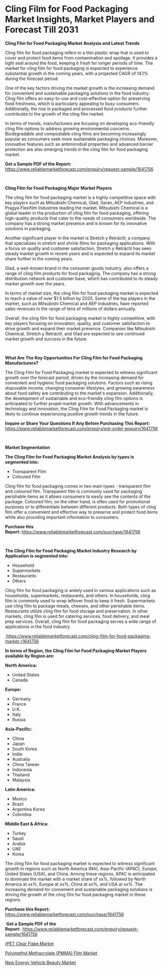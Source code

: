 <p><h1>Cling Film for Food Packaging Market Insights, Market Players and Forecast Till 2031</h1></p><p><strong>Cling Film for Food Packaging Market Analysis and Latest Trends</strong></p>
<p><p>Cling film for food packaging refers to a thin plastic wrap that is used to cover and protect food items from contamination and spoilage. It provides a tight seal around the food, keeping it fresh for longer periods of time. The market for cling film for food packaging is expected to experience substantial growth in the coming years, with a projected CAGR of 14.1% during the forecast period.</p><p>One of the key factors driving the market growth is the increasing demand for convenient and sustainable packaging solutions in the food industry. Cling film offers an easy-to-use and cost-effective option for preserving food freshness, which is particularly appealing to busy consumers. Additionally, the rise in packaged and processed food products further contributes to the growth of the cling film market.</p><p>In terms of trends, manufacturers are focusing on developing eco-friendly cling film options to address growing environmental concerns. Biodegradable and compostable cling films are becoming increasingly popular as consumers seek more sustainable packaging choices. Moreover, innovative features such as antimicrobial properties and advanced barrier protection are also emerging trends in the cling film for food packaging market.</p></p>
<p><strong>Get a Sample PDF of the Report:&nbsp;</strong> <a href="https://www.reliablemarketforecast.com/enquiry/request-sample/1641756">https://www.reliablemarketforecast.com/enquiry/request-sample/1641756</a></p>
<p>&nbsp;</p>
<p><strong>Cling Film for Food Packaging Major Market Players</strong></p>
<p><p>The cling film for food packaging market is a highly competitive space with key players such as Mitsubishi Chemical, Glad, Saran, AEP Industries, and Pragya Flexifilm Industries leading the market. Mitsubishi Chemical is a global leader in the production of cling film for food packaging, offering high-quality products that cater to the needs of consumers worldwide. The company has a strong market presence and is known for its innovative solutions in packaging.</p><p>Another significant player in the market is Stretch y Retráctil, a company that specializes in stretch and shrink films for packaging applications. With a focus on quality and customer satisfaction, Stretch y Retráctil has seen steady market growth in recent years and is expected to expand its market share further in the coming years.</p><p>Glad, a well-known brand in the consumer goods industry, also offers a range of cling film products for food packaging. The company has a strong distribution network and customer base, which has contributed to its steady market growth over the years.</p><p>In terms of market size, the cling film for food packaging market is expected to reach a value of over $1.5 billion by 2025. Some of the top players in the market, such as Mitsubishi Chemical and AEP Industries, have reported sales revenues in the range of tens of millions of dollars annually.</p><p>Overall, the cling film for food packaging market is highly competitive, with key players focusing on innovation, quality, and customer satisfaction to drive growth and expand their market presence. Companies like Mitsubishi Chemical, Stretch y Retráctil, and Glad are expected to see continued market growth and success in the future.</p></p>
<p>&nbsp;</p>
<p><strong>What Are The Key Opportunities For Cling Film for Food Packaging Manufacturers?</strong></p>
<p><p>The Cling Film for Food Packaging market is expected to witness significant growth over the forecast period, driven by the increasing demand for convenient and hygienic food packaging solutions. Factors such as rising disposable income, changing consumer lifestyles, and growing awareness about food safety are contributing to the market's expansion. Additionally, the development of sustainable and eco-friendly cling film options is anticipated to further propel market growth. With advancements in technology and innovation, the Cling Film for Food Packaging market is likely to continue experiencing positive growth trends in the future.</p></p>
<p><strong>Inquire or Share Your Questions If Any Before Purchasing This Report:</strong> <a href="https://www.reliablemarketforecast.com/enquiry/pre-order-enquiry/1641756">https://www.reliablemarketforecast.com/enquiry/pre-order-enquiry/1641756</a></p>
<p>&nbsp;</p>
<p><strong>Market Segmentation</strong></p>
<p><strong>The Cling Film for Food Packaging Market Analysis by types is segmented into:</strong></p>
<p><ul><li>Transparent Film</li><li>Coloured Film</li></ul></p>
<p><p>Cling film for food packaging comes in two main types - transparent film and coloured film. Transparent film is commonly used for packaging perishable items as it allows consumers to easily see the contents of the package. Coloured film, on the other hand, is often used for promotional purposes or to differentiate between different products. Both types of cling film offer a convenient and effective way to preserve and protect food items while also providing important information to consumers.</p></p>
<p><strong>Purchase this Report:&nbsp;</strong><a href="https://www.reliablemarketforecast.com/purchase/1641756">https://www.reliablemarketforecast.com/purchase/1641756</a></p>
<p>&nbsp;</p>
<p><strong>The Cling Film for Food Packaging Market Industry Research by Application is segmented into:</strong></p>
<p><ul><li>Household</li><li>Supermarkets</li><li>Restaurants</li><li>Others</li></ul></p>
<p><p>Cling film for food packaging is widely used in various applications such as households, supermarkets, restaurants, and others. In households, cling film is commonly used to wrap leftover food to keep it fresh. Supermarkets use cling film to package meats, cheeses, and other perishable items. Restaurants utilize cling film for food storage and preservation. In other markets, cling film is used for catering services, food delivery, and meal prep services. Overall, cling film for food packaging serves a wide range of applications in the food industry.</p></p>
<p><a href="https://www.reliablemarketforecast.com/cling-film-for-food-packaging-market-r1641756">&nbsp;https://www.reliablemarketforecast.com/cling-film-for-food-packaging-market-r1641756</a></p>
<p><strong>In terms of Region, the Cling Film for Food Packaging Market Players available by Region are:</strong></p>
<p>
    <p> <strong> North America: </strong>
        <ul>
            <li>United States</li>
            <li>Canada</li>
        </ul>
        </p> 
    <p> <strong> Europe: </strong>
        <ul>
            <li>Germany</li>
            <li>France</li>
            <li>U.K.</li>
            <li>Italy</li>
            <li>Russia</li>
        </ul>
        </p> 
    <p> <strong> Asia-Pacific: </strong>
        <ul>
            <li>China</li>
            <li>Japan</li>
            <li>South Korea</li>
            <li>India</li>
            <li>Australia</li>
            <li>China Taiwan</li>
            <li>Indonesia</li>
            <li>Thailand</li>
            <li>Malaysia</li>
        </ul>
        </p> 
    <p> <strong> Latin America: </strong>
        <ul>
            <li>Mexico</li>
            <li>Brazil</li>
            <li>Argentina Korea</li>
            <li>Colombia</li>
        </ul>
        </p> 
    <p> <strong> Middle East & Africa: </strong>
        <ul>
            <li>Turkey</li>
            <li>Saudi</li>
            <li>Arabia</li>
            <li>UAE</li>
            <li>Korea</li>
        </ul>
    </p>
    </p>
<p><p>The cling film for food packaging market is expected to witness significant growth in regions such as North America (NA), Asia-Pacific (APAC), Europe, United States (USA), and China. Among these regions, APAC is anticipated to dominate the market with a market share of xx%, followed by North America at xx%, Europe at xx%, China at xx%, and USA at xx%. The increasing demand for convenient and sustainable packaging solutions is driving the growth of the cling film for food packaging market in these regions.</p></p>
<p><strong>Purchase this Report: </strong><a href="https://www.reliablemarketforecast.com/purchase/1641756">https://www.reliablemarketforecast.com/purchase/1641756</a></p>
<p>&nbsp;<strong>Get a Sample PDF of the Report:&nbsp;&nbsp;</strong><a href="https://www.reliablemarketforecast.com/enquiry/request-sample/1641756">https://www.reliablemarketforecast.com/enquiry/request-sample/1641756</a></p>
<p><strong></strong></p>
<p><p><a href="https://github.com/kairirfan6/Market-Research-Report-List-1/blob/main/rpet-clear-flake-market.md">rPET Clear Flake Market</a></p><p><a href="https://github.com/nlnlwane1/Market-Research-Report-List-1/blob/main/polymethyl-methacrylate-pmma-film-market.md">Polymethyl Methacrylate (PMMA) Film Market</a></p><p><a href="https://medium.com/@clairhane_9803/global-new-energy-vehicle-beauty-market-share-and-growth-opportunities-and-market-size-growing-with-71df752071e1">New Energy Vehicle Beauty Market</a></p></p>